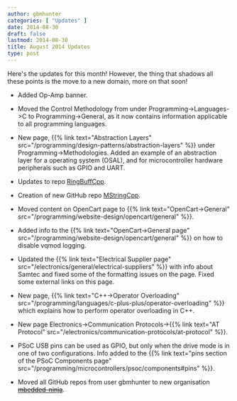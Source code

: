 ```yaml
---
author: gbmhunter
categories: [ "Updates" ]
date: 2014-08-30
draft: false
lastmod: 2014-08-30
title: August 2014 Updates
type: post
---
```


Here's the updates for this month! However, the thing that shadows all these points is the move to a new domain, more on that soon!

* Added Op-Amp banner.

* Moved the Control Methodology from under Programming->Languages->C to Programming->General, as it now contains information applicable to all programming languages.

* New page, {{% link text="Abstraction Layers" src="/programming/design-patterns/abstraction-layers" %}} under Programming->Methodologies. Added an example of an abstraction layer for a operating system (OSAL), and for microcontroller hardware peripherals such as GPIO and UART.

* Updates to repo [RingBuffCpp](https://github.com/gbmhunter/RingBuffCpp).

* Creation of new GitHub repo [MStringCpp](https://github.com/gbmhunter/MStringCpp).

* Moved content on OpenCart page to {{% link text="OpenCart->General" src="/programming/website-design/opencart/general" %}}.

* Added info to the {{% link text="OpenCart->General page" src="/programming/website-design/opencart/general" %}} on how to disable vqmod logging.

* Updated the {{% link text="Electrical Supplier page" src="/electronics/general/electrical-suppliers" %}} with info about Samtec and fixed some of the formatting issues on the page. Fixed some external links on this page.

* New page, {{% link text="C++->Operator Overloading" src="/programming/languages/c-plus-plus/operator-overloading" %}} which explains how to perform operator overloading in C++.

* New page Electronics->Communication Protocols->{{% link text="AT Protocol" src="/electronics/communication-protocols/at-protocol" %}}.

* PSoC USB pins can be used as GPIO, but only when the drive mode is in one of two configurations. Info added to the {{% link text="pins section of the PSoC Components page" src="/programming/microcontrollers/psoc/components#pins" %}}.

* Moved all GitHub repos from user gbmhunter to new organisation ~~[mbedded-ninja](https://github.com/mbedded-ninja)~~.